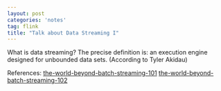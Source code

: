 ```yaml
---
layout: post
categories: 'notes'
tag: flink
title: "Talk about Data Streaming I"
---
```


What is data streaming? The precise definition is: an execution engine designed for unbounded data sets. (According to Tyler Akidau)










References:
[the-world-beyond-batch-streaming-101](https://www.oreilly.com/ideas/the-world-beyond-batch-streaming-101)
[the-world-beyond-batch-streaming-102](https://www.oreilly.com/ideas/the-world-beyond-batch-streaming-102)